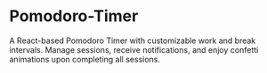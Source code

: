 # Pomodoro-Timer
A React-based Pomodoro Timer with customizable work and break intervals. Manage sessions, receive notifications, and enjoy confetti animations upon completing all sessions.
